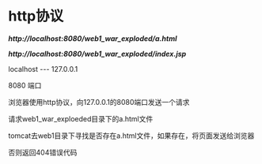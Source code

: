 # http协议

***http://localhost:8080/web1_war_exploded/a.html***

***http://localhost:8080/web1_war_exploded/index.jsp***

localhost  ---  127.0.0.1

8080 端口

浏览器使用http协议，向127.0.0.1的8080端口发送一个请求

请求web1_war_exploeded目录下的a.html文件

tomcat去web1目录下寻找是否存在a.html文件，如果存在，将页面发送给浏览器

否则返回404错误代码

